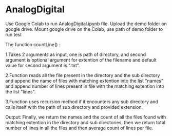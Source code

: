 # AnalogDigital

Use Google Colab to run AnalogDigital.ipynb file. Upload the demo folder on google drive. 
Mount google drive on the Colab, use path of demo folder to run test


The function countLine() :

1.Takes 2 arguments as input, one is path of directory, and second argument is optional argument for extention of the filename and default value for second argument is ".txt”.

2.Function reads all the file present in the directory and the sub directory and append the name of files with matching extention into the list "names" and append number of lines present in file with the matching extention into the list "lines".

3.Function uses recursion method if it encounters any sub directory and calls itself with the path of sub directory and provided extension.


Output:
Finally, we return the names and the count of all the files found with matching extention in the directory and sub directories, then we return total number of lines in all the files and then average count of lines per file.
